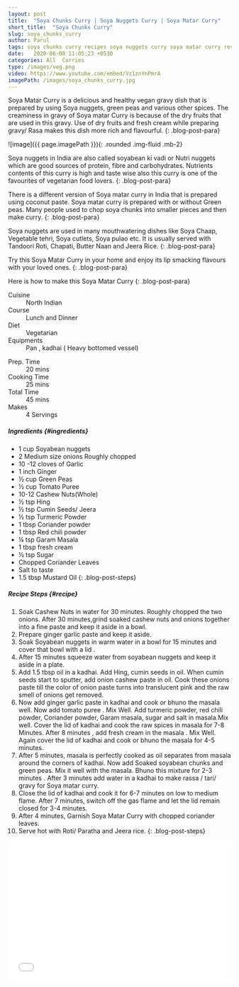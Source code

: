 ```yaml
---
layout: post
title:  "Soya Chunks Curry | Soya Nuggets Curry | Soya Matar Curry"
short_title:  "Soya Chunks Curry"
slug: soya_chunks_curry
author: Parul
tags: soya chunks curry recipes soya nuggets curry soya matar curry restaurant style curries indian food indian cuisine lunch dinner foodyindianmom soya chunks green peas masala gravy recipes 
date:   2020-06-08 11:05:23 +0530
categories: All  Curries
type: /images/veg.png
video: https://www.youtube.com/embed/Vz1znYnPmrA
imagePath: /images/soya_chunks_curry.jpg
---
```


Soya Matar Curry is a delicious and healthy vegan gravy dish that is prepared by using  Soya nuggets, green peas and various other spices. The creaminess in gravy  of Soya matar Curry is because of the dry fruits that are used in this gravy. Use of dry fruits and fresh cream while preparing  gravy/ Rasa makes this dish more rich and flavourful. 
{: .blog-post-para}

![image]({{ page.imagePath }}){: .rounded .img-fluid .mb-2}

Soya nuggets in India are also called soyabean ki vadi or Nutri nuggets which are good sources of protein, fibre and carbohydrates. Nutrients contents of this curry is high and taste wise also this curry is one of the favourites of vegetarian food lovers.
{: .blog-post-para}

There is a different version of Soya matar curry in India that is prepared using coconut paste. Soya matar curry is prepared with or without Green peas. Many people used to chop soya chunks into smaller pieces and then make curry.
{: .blog-post-para}

Soya nuggets are used in many mouthwatering dishes like Soya Chaap, Vegetable tehri, Soya cutlets, Soya pulao etc. It is usually served with Tandoori Roti, Chapati, Butter Naan and Jeera Rice.
{: .blog-post-para}

Try this Soya Matar Curry in your home and enjoy its lip smacking flavours with your loved ones.
{: .blog-post-para}

Here is how to make this Soya Matar Curry 
{: .blog-post-para}

<div class="row">
    <div class="col-md-6">
        <dl class="row">
            <dt class="col-sm-4">Cuisine</dt><dd class="col-sm-7">North Indian</dd>
            <dt class="col-sm-4">Course</dt><dd class="col-sm-7">Lunch and Dinner</dd>
            <dt class="col-sm-4">Diet</dt><dd class="col-sm-7">Vegetarian</dd>
            <dt class="col-sm-4">Equipments</dt><dd class="col-sm-7">Pan , kadhai ( Heavy bottomed vessel)</dd>
        </dl>
    </div>
    <div class="col-md-6">
        <dl class="row">
            <dt class="col-sm-5">Prep. Time</dt><dd class="col-sm-7">20 mins</dd>
            <dt class="col-sm-5">Cooking Time</dt><dd class="col-sm-7">25 mins</dd>
            <dt class="col-sm-5">Total Time</dt><dd class="col-sm-7">45 mins</dd>
            <dt class="col-sm-5">Makes</dt><dd class="col-sm-7">4 Servings</dd>
        </dl>
    </div>
</div>

##### **Ingredients** {#ingredients}
- 1 cup Soyabean nuggets
- 2 Medium size onions Roughly chopped
- 10 -12 cloves of Garlic
- 1 inch Ginger
- ½ cup Green Peas
- ½ cup Tomato Puree
- 10-12 Cashew Nuts(Whole)
- ½ tsp Hing
- ½ tsp Cumin Seeds/ Jeera
- ½ tsp Turmeric Powder
- 1 tbsp Coriander powder
- 1 tbsp Red chili powder
- ¼ tsp Garam Masala
- 1 tbsp fresh cream
- ½ tsp Sugar
- Chopped Coriander Leaves
- Salt to taste
- 1.5 tbsp Mustard Oil
{: .blog-post-steps}

##### **Recipe Steps** {#recipe}
1. Soak Cashew Nuts in water for 30 minutes. Roughly chopped the two onions. After 30 minutes,grind soaked cashew nuts and onions together into a fine paste and keep it aside in a bowl.
1. Prepare ginger garlic paste and keep it aside.
1. Soak Soyabean nuggets in warm water in a bowl for 15 minutes and cover that bowl with a lid .
1. After 15 minutes squeeze water from soyabean nuggets and keep  it aside in a plate.
1. Add 1.5 tbsp oil in a kadhai. Add Hing, cumin seeds in oil. When cumin seeds start to sputter, add onion cashew paste in oil. Cook these onions  paste till the color of onion  paste turns into translucent pink and the raw smell of onions get removed.
1. Now add ginger garlic paste in kadhai and cook or bhuno the masala well. Now add tomato puree . Mix Well. Add turmeric powder, red chili powder, Coriander powder, Garam masala, sugar  and salt in masala.Mix well. Cover the lid of kadhai and cook the raw spices in  masala for 7-8 Minutes. After 8 minutes , add fresh cream  in the masala . Mix Well. Again cover the lid of kadhai and cook or bhuno the masala for 4-5 minutes.
1. After 5  minutes, masala is perfectly cooked as oil separates from masala around the corners of kadhai. Now add  Soaked soyabean chunks and green peas. Mix it well with the masala. Bhuno this mixture for 2-3 minutes . After 3 minutes add water in a kadhai to make rassa / tari/ gravy for Soya matar curry.
1. Close the lid of kadhai and cook it for 6-7 minutes on low to medium flame. After 7 minutes, switch off the gas flame and let the lid remain closed  for 3-4 minutes.
1. After 4 minutes, Garnish Soya Matar Curry with chopped coriander leaves.
1. Serve hot with Roti/ Paratha and Jeera rice.
{: .blog-post-steps}

<div class="row" id="video">
    <div class="col-md-12">
        <div class="embed-responsive embed-responsive-16by9">
            <iframe width="100%" height="315" src="{{page.video}}" frameborder="0" allow="accelerometer; autoplay; encrypted-media; gyroscope; picture-in-picture" allowfullscreen></iframe>
        </div>
    </div>
</div>
<br>
